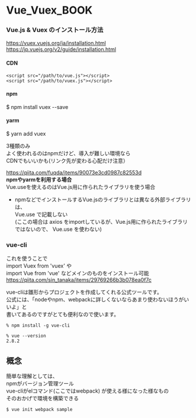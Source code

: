 # Vue_Vuex_BOOK

### Vue.js & Vuex のインストール方法  
https://vuex.vuejs.org/ja/installation.html  
https://jp.vuejs.org/v2/guide/installation.html  

  
#### CDN  
```
<script src="/path/to/vue.js"></script>
<script src="/path/to/vuex.js"></script>
```

#### npm  
$ npm install vuex --save  

#### yarm
$ yarn add vuex


3種類のみ  
よく使われるのはnpmだけど、導入が難しい環境なら  
CDNでもいいかも(リンク先が変わる心配だけ注意）  

https://qiita.com/fuqda/items/90073e3cd0987c82553d  
**npmやyarmを利用する場合**  
Vue.useを使えるのはVue.js用に作られたライブラリを使う場合  
* npmなどでインストールするVue.jsのライブラリとは異なる外部ライブラリは、  
Vue.use で記載しない  
(ここの場合は axios をimportしているが、Vue.js用に作られたライブラリではないので、 Vue.use を使わない)  


### vue-cli
これを使うことで  
import Vuex from 'vuex' や  
import Vue from 'vue' などメインのものをインストール可能  
https://qiita.com/sin_tanaka/items/29769266b3b078ea0f7c  

vue-cliは雛形からプロジェクトを作成してくれる公式ツールです。  
公式には、「nodeやnpm、webpackに詳しくないならあまり使わないほうがいいよ」と  
書いてあるのですがとても便利なので使います。  
```
% npm install -g vue-cli

% vue --version
2.8.2
```

## 概念
簡単な理解としては、  
npmがバージョン管理ツール  
vue-cliがelコマンド(ここではwebpack) が使える様になった様なもの  
そのおかげで環境を構築できる  
```
$ vue init webpack sample
```

